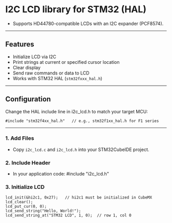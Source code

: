 # I2C LCD library for STM32 (HAL)
- Supports HD44780-compatible LCDs with an I2C expander (PCF8574).

---

## Features
- Initialize LCD via I2C
- Print strings at current or specified cursor location
- Clear display
- Send raw commands or data to LCD
- Works with STM32 HAL (`stm32fxxx_hal.h`)

---

## Configuration
Change the HAL include line in i2c_lcd.h to match your target MCU:

	#include "stm32f4xx_hal.h"   // e.g., stm32f1xx_hal.h for F1 series

---

### 1. Add Files
- Copy `i2c_lcd.c` and `i2c_lcd.h` into your STM32CubeIDE project.

### 2. Include Header
- In your application code:  #include "i2c_lcd.h"


### 3. Initialize LCD

	lcd_init(&hi2c1, 0x27);   // hi2c1 must be initialized in CubeMX
	lcd_clear();
	lcd_put_cur(0, 0);
	lcd_send_string("Hello, World!");
	lcd_send_string_at("STM32 LCD", 1, 0);  // row 1, col 0
